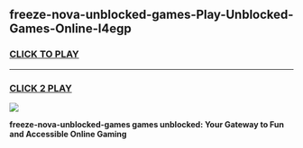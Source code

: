 
## freeze-nova-unblocked-games-Play-Unblocked-Games-Online-l4egp
<h3>
<a href="https://premium76.site?title=freeze-nova-unblocked-games&ref=25A">CLICK TO PLAY</a></h3>
<hr>

<h3>
<a href="https://premium76.site?title=freeze-nova-unblocked-games&ref=25A">CLICK 2 PLAY</a>
  
</h3>

<a href="https://premium76.site?title=freeze-nova-unblocked-games&ref=25A"><img src="https://clearcache.store/games.png"></a>


**freeze-nova-unblocked-games games unblocked: Your Gateway to Fun and Accessible Online Gaming**
